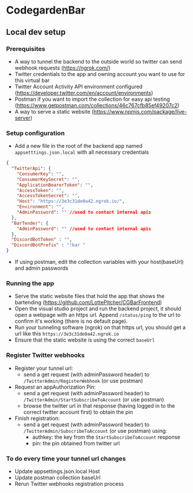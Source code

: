# CodegardenBar

## Local dev setup

### Prerequisites

- A way to tunnel the backend to the outside world so twitter can send webhook requests (https://ngrok.com/)
- Twitter credentials to the app and owning account you want to use for this virtual bar
- Twitter Account Activity API environment configured (https://developer.twitter.com/en/account/environments)
- Postman if you want to import the collection for easy api testing (https://www.getpostman.com/collections/46c767cfb85ef49207c2)
- A way to serve a static website (https://www.npmjs.com/package/live-server)

### Setup configuration

- Add a new file in the root of the backend app named `appsetttings.json.local` with all necessary credentials
```json
{
  "TwitterApi": {
    "ConsumerKey": "",
    "ConsumerKeySecret": "",
    "ApplicationBearerToken": "",
    "AccessToken": "",
    "AccessTokenSecret": "",
    "Host": "https://3e3c31de0a42.ngrok.io/",
    "Environment": "",
    "AdminPassword": "" //used to contact internal apis
  },
  "BarTender": {
    "AdminPassword": "" //used to contact internal apis
  },
  "DiscordBotToken" : "",
  "DiscordBotPrefix" : "!bar "
}
```
- If using postman, edit the collection variables with your host(baseUrl) and admin passwords

### Running the app

- Serve the static website files that hold the app that shows the bartending (https://github.com/LottePitcher/CGBarFrontend)
- Open the visual studio project and run the backend project, it should open a webpage with an https url. Append `/status/ping` to the url to confirm it's working (there is no default page).
- Run your tunneling software (ngrok) on that https url, you should get a url like this `https://3e3c31de0a42.ngrok.io`
- Ensure that the static website is using the correct `baseUrl`

### Register Twitter webhooks

- Register your tunnel url:
  - send a get request (with adminPassword header) to `/TwitterAdmin/RegisterWebhook` (or use postman)
- Request an appAuthorization Pin:
  - send a get request (with adminPassword header) to `/TwitterAdmin/StartSubscribeToAccount` (or use postman)
  - browse the twitter url in that response (having logged in to the correct twitter account first) to obtain the pin
- Finish registration:
  - send a get request (with adminPassword header) to `/TwitterAdmin/SubscribeToAccount` (or use postman) using:
    - authkey: the key from the `StartSubscribeToAccount` response
    - pin: the pin obtained from twitter url

### To do every time your tunnel url changes

- Update appsettings.json.local Host 
- Update postman collection baseUrl
- Rerun Twitter webhooks registration process
